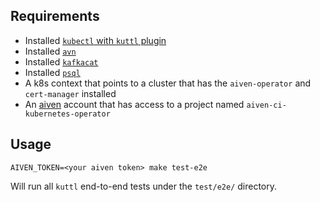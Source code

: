 ## Requirements

- Installed [`kubectl` with `kuttl` plugin](https://kuttl.dev/docs/cli.html#setup-the-kuttl-kubectl-plugin)
- Installed [`avn`](https://github.com/aiven/aiven-client#install-from-pypi)
- Installed [`kafkacat`](https://github.com/edenhill/kcat)
- Installed [`psql`](https://www.postgresql.org/docs/10/app-psql.html)
- A k8s context that points to a cluster that has the `aiven-operator` and `cert-manager` installed
- An [aiven](https://aiven.io/) account that has access to a project named `aiven-ci-kubernetes-operator`

## Usage

```shell
AIVEN_TOKEN=<your aiven token> make test-e2e
```

Will run all `kuttl` end-to-end tests under the `test/e2e/` directory.
